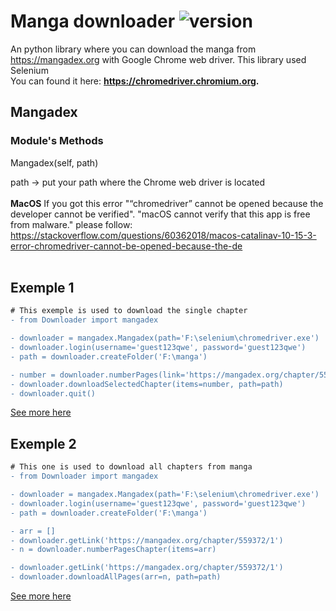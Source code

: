 # Manga downloader ![version](https://img.shields.io/badge/version-1.1.0-blue.svg)

An python library where you can download the manga from https://mangadex.org with Google Chrome web driver. This library used Selenium
<br/>You can found it here: **https://chromedriver.chromium.org.**


## Mangadex

### Module's Methods

Mangadex(self, path) 

path -> put your path where the Chrome web driver is located
<br/><br/>
**MacOS**
If you got this error "“chromedriver” cannot be opened because the developer cannot be verified". "macOS cannot verify that this app is free from malware."
please follow: https://stackoverflow.com/questions/60362018/macos-catalinav-10-15-3-error-chromedriver-cannot-be-opened-because-the-de
<br/><br/>

## Exemple 1
```diff
# This exemple is used to download the single chapter
- from Downloader import mangadex

- downloader = mangadex.Mangadex(path='F:\selenium\chromedriver.exe')
- downloader.login(username='guest123qwe', password='guest123qwe')
- path = downloader.createFolder('F:\manga')

- number = downloader.numberPages(link='https://mangadex.org/chapter/559372/1')
- downloader.downloadSelectedChapter(items=number, path=path)
- downloader.quit()
```
[See more here](https://github.com/rangademetal/MangaDownloader/blob/master/exemple/exemple1.py)
## Exemple 2
```diff
# This one is used to download all chapters from manga
- from Downloader import mangadex

- downloader = mangadex.Mangadex(path='F:\selenium\chromedriver.exe')
- downloader.login(username='guest123qwe', password='guest123qwe')
- path = downloader.createFolder('F:\manga')

- arr = []
- downloader.getLink('https://mangadex.org/chapter/559372/1')
- n = downloader.numberPagesChapter(items=arr)

- downloader.getLink('https://mangadex.org/chapter/559372/1')
- downloader.downloadAllPages(arr=n, path=path)
```
[See more here](https://github.com/rangademetal/MangaDownloader/blob/master/exemple/exemple2.py)
